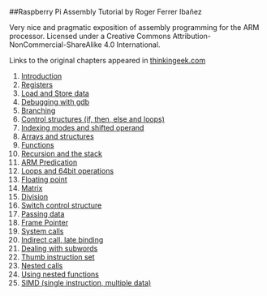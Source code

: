 ##Raspberry Pi Assembly Tutorial by Roger Ferrer Ibañez

Very nice and pragmatic exposition of assembly programming for the ARM processor. Licensed under a Creative Commons Attribution-NonCommercial-ShareAlike 4.0 International.

Links to the original chapters appeared in [thinkingeek.com](http://thinkingeek.com/)

<ol>
  <li><a href=http://thinkingeek.com/2013/01/09/arm-assembler-raspberry-pi-chapter-1/>Introduction</a></li>
  <li><a href=http://thinkingeek.com/2013/01/10/arm-assembler-raspberry-pi-chapter-2/>Registers</a></li>
  <li><a href=http://thinkingeek.com/2013/01/11/arm-assembler-raspberry-pi-chapter-3/>Load and Store data</a></li>
  <li><a href=http://thinkingeek.com/2013/01/12/arm-assembler-raspberry-pi-chapter-4/>Debugging with gdb</a></li>
  <li><a href=http://thinkingeek.com/2013/01/19/arm-assembler-raspberry-pi-chapter-5/>Branching</a></li>
  <li><a href=http://thinkingeek.com/2013/01/20/arm-assembler-raspberry-pi-chapter-6/>Control structures (if, then, else and loops)</a></li>
  <li><a href=http://thinkingeek.com/2013/01/26/arm-assembler-raspberry-pi-chapter-7/>Indexing modes and shifted operand</a></li>
  <li><a href=http://thinkingeek.com/2013/01/27/arm-assembler-raspberry-pi-chapter-8/>Arrays and structures</a></li>
  <li><a href=http://thinkingeek.com/2013/02/02/arm-assembler-raspberry-pi-chapter-9/>Functions</a></li>
  <li><a href=http://thinkingeek.com/2013/02/07/arm-assembler-raspberry-pi-chapter-10/>Recursion and the stack</a></li>
  <li><a href=http://thinkingeek.com/2013/03/16/arm-assembler-raspberry-pi-chapter-11/>ARM Predication</a></li>
  <li><a href=http://thinkingeek.com/2013/03/28/arm-assembler-raspberry-pi-chapter-12/>Loops and 64bit operations</a></li>
  <li><a href=http://thinkingeek.com/2013/05/12/arm-assembler-raspberry-pi-chapter-13/>Floating point</a></li>
  <li><a href=http://thinkingeek.com/2013/05/12/arm-assembler-raspberry-pi-chapter-14/>Matrix</a></li>
  <li><a href=http://thinkingeek.com/2013/08/11/arm-assembler-raspberry-pi-chapter-15/>Division</a></li>
  <li><a href=http://thinkingeek.com/2013/08/23/arm-assembler-raspberry-pi-chapter-16/>Switch control structure</a></li>
  <li><a href=http://thinkingeek.com/2013/11/20/arm-assembler-raspberry-pi-chapter-17/>Passing data</a></li>
  <li><a href=http://thinkingeek.com/2014/05/11/arm-assembler-raspberry-pi-chapter-18/>Frame Pointer</a></li>
  <li><a href=http://thinkingeek.com/2014/05/24/arm-assembler-raspberry-pi-chapter-19/>System calls</a></li>
  <li><a href=http://thinkingeek.com/2014/08/20/arm-assembler-raspberry-pi-chapter-20/>Indirect call, late binding</a></li>
  <li><a href=http://thinkingeek.com/2014/08/23/arm-assembler-raspberry-pi-chapter-21/>Dealing with subwords</a></li>
  <li><a href=http://thinkingeek.com/2014/12/20/arm-assembler-raspberry-pi-chapter-22/>Thumb instruction set</a></li>
  <li><a href=http://thinkingeek.com/2015/01/02/arm-assembler-raspberry-pi-chapter-23/>Nested calls</a></li>
  <li><a href=http://thinkingeek.com/2015/01/09/arm-assembler-raspberry-pi-chapter-24/>Using nested functions</a></li>
  <li><a href=http://thinkingeek.com/2015/07/04/arm-assembler-raspberry-pi-chapter-25/>SIMD (single instruction, multiple data)</a></li>
</ol>
